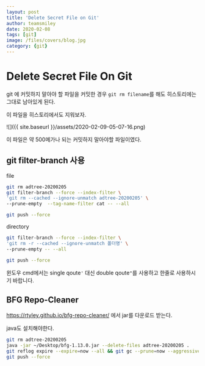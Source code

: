 ```yaml
---
layout: post
title: 'Delete Secret File on Git' 
author: teamsmiley
date: 2020-02-08
tags: [git]
image: /files/covers/blog.jpg
category: {git}
---
```


# Delete Secret File On Git

git 에 커밋하지 말아야 할 파일을 커밋한 경우 `git rm filename`를 해도 히스토리에는 그대로 남아있게 된다. 

이 파일을 히스토리에서도 지워보자.

![]({{ site.baseurl }}/assets/2020-02-09-05-07-16.png)

이 파일은 약 500메가나 되는 커밋하지 말아야할 파일이였다. 

## git filter-branch 사용
file
```bash
git rm adtree-20200205
git filter-branch --force --index-filter \
'git rm --cached --ignore-unmatch adtree-20200205' \
--prune-empty  --tag-name-filter cat -- --all

git push --force
```

directory
```bash
git filter-branch --force --index-filter \
'git rm -r --cached --ignore-unmatch 폴더명' \
--prune-empty -- --all

git push --force
```
윈도우 cmd에서는 single qoute`'` 대신 double qoute`"`를 사용하고 한줄로 사용하시기 바랍니다.

## BFG Repo-Cleaner

https://rtyley.github.io/bfg-repo-cleaner/ 에서 jar를 다운로드 받는다.

java도 설치해야한다. 

```bash
git rm adtree-20200205
java -jar ~/Desktop/bfg-1.13.0.jar --delete-files adtree-20200205 . 
git reflog expire --expire=now --all && git gc --prune=now --aggressive
git push --force
```

